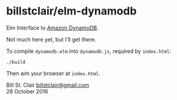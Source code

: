# billstclair/elm-dynamodb

Elm Interface to [Amazon DynamoDB](https://aws.amazon.com/dynamodb/).

Not much here yet, but I'll get there.

To compile `dynamodb.elm` into `dynamodb.js`, required by `index.html`:

```
./build
```

Then aim your browser at `index.html`.

Bill St. Clair <billstclair@gmail.com><br/>
28 October 2016


